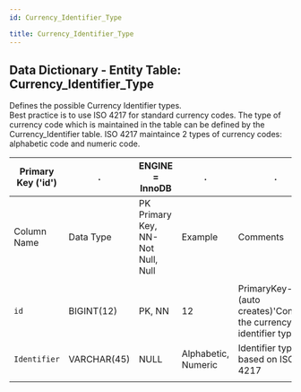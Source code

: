 ```yaml
---
id: Currency_Identifier_Type

title: Currency_Identifier_Type
---
```


## Data Dictionary - Entity Table: Currency_Identifier_Type

Defines the possible Currency Identifier types.  
Best practice is to use ISO 4217 for standard currency codes. The type of currency code which is maintained in the table can be defined by the Currency_Identifier table.
ISO 4217 maintaince 2 types of currency codes: alphabetic code and numeric code.

| Primary Key ('id')|.|ENGINE = InnoDB|.|.|
|---|---|---|---|---|
|Column Name|Data Type|PK Primary Key, NN-Not Null, Null|Example|Comments|
||
|`id`|BIGINT(12)|PK, NN|12|PrimaryKey-ID (auto creates)'Contains the currency identifier types'|
|`Identifier`|VARCHAR(45)|NULL|Alphabetic, Numeric|Identifier type based on ISO 4217|
||

